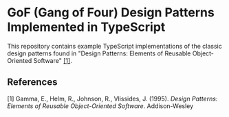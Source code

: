 # GoF (Gang of Four) Design Patterns Implemented in TypeScript
This repository contains example TypeScript implementations of the classic
design patterns found in "Design Patterns: Elements of Reusable
Object-Oriented Software" [[1]](#1).

## References
<a id="1">[1]</a>
Gamma, E., Helm, R., Johnson, R., Vlissides, J. (1995).
_Design Patterns: Elements of Reusable Object-Oriented Software_.
Addison-Wesley
